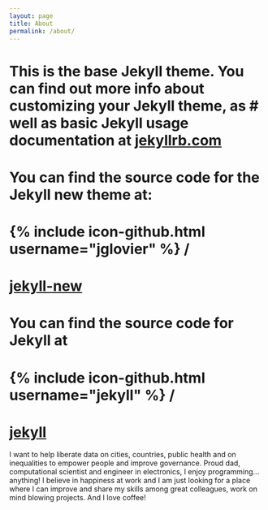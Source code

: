 ```yaml
---
layout: page
title: About
permalink: /about/
---
```


# This is the base Jekyll theme. You can find out more info about customizing your Jekyll theme, as # well as basic Jekyll usage documentation at [jekyllrb.com](http://jekyllrb.com/)

# You can find the source code for the Jekyll new theme at:
# {% include icon-github.html username="jglovier" %} /
# [jekyll-new](https://github.com/jglovier/jekyll-new)

# You can find the source code for Jekyll at
# {% include icon-github.html username="jekyll" %} /
# [jekyll](https://github.com/jekyll/jekyll)

  I want to help liberate data on cities, countries, public health and on inequalities to empower people and improve governance.
  Proud dad, computational scientist and engineer in electronics, I enjoy programming... anything!
  I believe in happiness at work and I am just looking for a place where I can improve
  and share my skills among great colleagues, work on mind blowing projects. And I love coffee!
